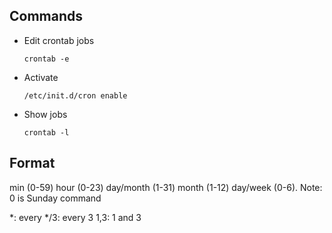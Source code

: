 


## Commands

* Edit crontab jobs

	`crontab -e`

* Activate 
	
	`/etc/init.d/cron enable`
	
* Show jobs

	`crontab -l`


## Format

min (0-59) 
hour (0-23)
day/month (1-31)
month (1-12)
day/week (0-6). Note: 0 is Sunday
command

\*:  every
\*/3: every 3
1,3:  1 and 3

